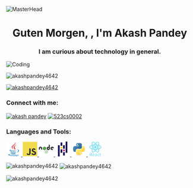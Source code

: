 ![MasterHead](https://i.pinimg.com/originals/81/17/8b/81178b47a8598f0c81c4799f2cdd4057.gif)
<h1 align="center">Guten Morgen, , I'm Akash Pandey</h1>
<h3 align="center">I am curious about technology in general.</h3>
<img align="centre" alt="Coding" width="400" src="https://media2.giphy.com/media/v1.Y2lkPTc5MGI3NjExOXluNjVscG5nbWN3dHZ1eXd3bG12MGp0ZGNudDVpejRxdDEycGFhcSZlcD12MV9naWZzX3NlYXJjaCZjdD1n/bGgsc5mWoryfgKBx1u/giphy.webp"> 

<p align="left"> <img src="https://komarev.com/ghpvc/?username=akashpandey4642&label=Profile%20views&color=0e75b6&style=flat" alt="akashpandey4642" /> </p>

<p align="left"> <a href="https://github.com/ryo-ma/github-profile-trophy"><img src="https://github-profile-trophy.vercel.app/?username=akashpandey4642" alt="akashpandey4642" /></a> </p>

<h3 align="left">Connect with me:</h3>
<p align="left">
<a href="https://linkedin.com/in/akash pandey" target="blank"><img align="center" src="https://raw.githubusercontent.com/rahuldkjain/github-profile-readme-generator/master/src/images/icons/Social/linked-in-alt.svg" alt="akash pandey" height="30" width="40" /></a>
<a href="https://www.leetcode.com/523cs0002" target="blank"><img align="center" src="https://raw.githubusercontent.com/rahuldkjain/github-profile-readme-generator/master/src/images/icons/Social/leet-code.svg" alt="523cs0002" height="30" width="40" /></a>
</p>

<h3 align="left">Languages and Tools:</h3>
<p align="left"> <a href="https://www.java.com" target="_blank" rel="noreferrer"> <img src="https://raw.githubusercontent.com/devicons/devicon/master/icons/java/java-original.svg" alt="java" width="40" height="40"/> </a> <a href="https://developer.mozilla.org/en-US/docs/Web/JavaScript" target="_blank" rel="noreferrer"> <img src="https://raw.githubusercontent.com/devicons/devicon/master/icons/javascript/javascript-original.svg" alt="javascript" width="40" height="40"/> </a> <a href="https://nodejs.org" target="_blank" rel="noreferrer"> <img src="https://raw.githubusercontent.com/devicons/devicon/master/icons/nodejs/nodejs-original-wordmark.svg" alt="nodejs" width="40" height="40"/> </a> <a href="https://pandas.pydata.org/" target="_blank" rel="noreferrer"> <img src="https://raw.githubusercontent.com/devicons/devicon/2ae2a900d2f041da66e950e4d48052658d850630/icons/pandas/pandas-original.svg" alt="pandas" width="40" height="40"/> </a> <a href="https://www.python.org" target="_blank" rel="noreferrer"> <img src="https://raw.githubusercontent.com/devicons/devicon/master/icons/python/python-original.svg" alt="python" width="40" height="40"/> </a> <a href="https://reactjs.org/" target="_blank" rel="noreferrer"> <img src="https://raw.githubusercontent.com/devicons/devicon/master/icons/react/react-original-wordmark.svg" alt="react" width="40" height="40"/> </a> </p>

<p><img align="left" src="https://github-readme-stats.vercel.app/api/top-langs?username=akashpandey4642&show_icons=true&locale=en&layout=compact" alt="akashpandey4642" /></p>

<p>&nbsp;<img align="center" src="https://github-readme-stats.vercel.app/api?username=akashpandey4642&show_icons=true&locale=en" alt="akashpandey4642" /></p>

<p><img align="center" src="https://github-readme-streak-stats.herokuapp.com/?user=akashpandey4642&" alt="akashpandey4642" /></p>

